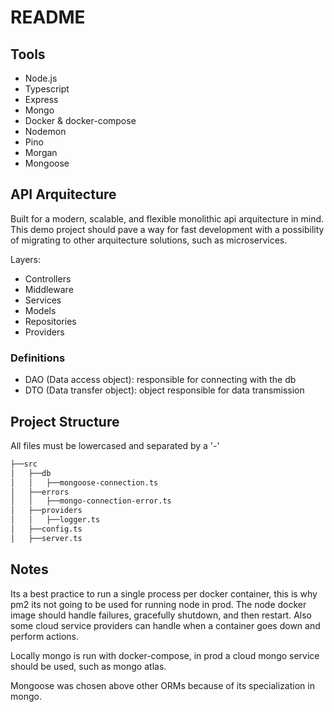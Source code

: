 # README

## Tools

- Node.js
- Typescript
- Express
- Mongo
- Docker & docker-compose
- Nodemon
- Pino
- Morgan
- Mongoose

## API Arquitecture

Built for a modern, scalable, and flexible monolithic api arquitecture in mind. This demo project should pave a way for fast development with a possibility of migrating to other arquitecture solutions, such as microservices.

Layers:

- Controllers
- Middleware
- Services
- Models
- Repositories
- Providers

### Definitions

- DAO (Data access object): responsible for connecting with the db
- DTO (Data transfer object): object responsible for data transmission

## Project Structure

All files must be lowercased and separated by a '-'

```bash
├──src
│   ├──db
│   │   ├──mongoose-connection.ts
│   ├──errors
│   │   ├──mongo-connection-error.ts
│   ├──providers
│   │   ├──logger.ts
│   ├──config.ts
│   ├──server.ts
```

## Notes

Its a best practice to run a single process per docker container, this is why pm2 its not going to be used for running node in prod. The node docker image should handle failures, gracefully shutdown, and then restart. Also some cloud service providers can handle when a container goes down and perform actions.

Locally mongo is run with docker-compose, in prod a cloud mongo service should be used, such as mongo atlas.

Mongoose was chosen above other ORMs because of its specialization in mongo.
